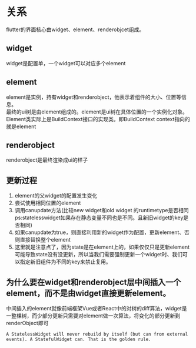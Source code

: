 # 关系
flutter的界面核心由widget、element、renderobjcet组成。  
## widget
widget是配置单，一个widget可以对应多个element
## element
element是实例，持有widget和renderobject，他表示着组件的大小、位置等信息。  
最终的ui树是由element组成的。element是ui树在具体位置的一个实例化对象。  
Element类实际上是BuildContext接口的实现类。即BuildContext context指向的就是element
## renderobject
renderobject是最终渲染成ui的样子

## 更新过程
1. element的父widget的配置发生变化
2. 尝试使用相同位置的element
3. 调用canupdate方法(比较new widget和old widget 的runtimetype是否相同 ps:statelesswidget如果存在静态变量不同也是不同。且新旧widget的key是否相同)
4. 如果canupdate为true，则直接利用新的widget作为配置，更新element、否则直接替换整个element
5. 这里就是注意点了，因为state是在element上的，如果仅仅只是更新element可能导致state没有没更新，所以当我们需要强制更新一个widget时、我们可以指定新旧组件为不同的key来禁止复用。


## 为什么要在widget和renderobject层中间插入一个element，而不是由widget直接更新element。
中间插入的element就像前端框架Vue或者React中的对树的diff算法，widget是一整棵树，而少部分更新只需要对element做一次算法，将变化的部分更新到renderObject即可

`A StatelessWidget will never rebuild by itself (but can from external events). A StatefulWidget can. That is the golden rule.`